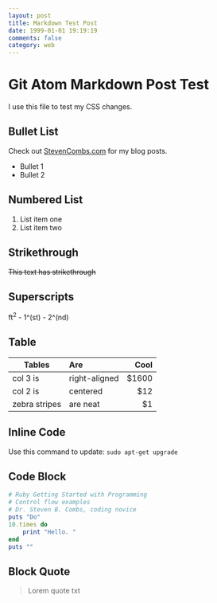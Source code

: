 ```yaml
---
layout: post
title: Markdown Test Post
date: 1999-01-01 19:19:19
comments: false
category: web
---
```


# Git Atom Markdown Post Test

I use this file to test my CSS changes.

## Bullet List

Check out [StevenCombs.com](http://www.stevencombs.com) for my blog posts.

* Bullet 1
* Bullet 2

## Numbered List

1. List item one
2. List item two

## Strikethrough
~~This text has strikethrough~~

## Superscripts
ft<sup>2</sup> - 1^(st) - 2^(nd)

## Table

| Tables        | Are           | Cool  |
| ------------- |:------------- | -----:|
| col 3 is      | right-aligned | $1600 |
| col 2 is      | centered      |   $12 |
| zebra stripes | are neat      |    $1 |

## Inline Code

Use this command to update: `sudo apt-get upgrade`

## Code Block

```ruby
# Ruby Getting Started with Programming
# Control flow examples
# Dr. Steven B. Combs, coding novice
puts "Do"
10.times do
	print "Hello. "
end
puts ""
```

## Block Quote

> Lorem quote txt
